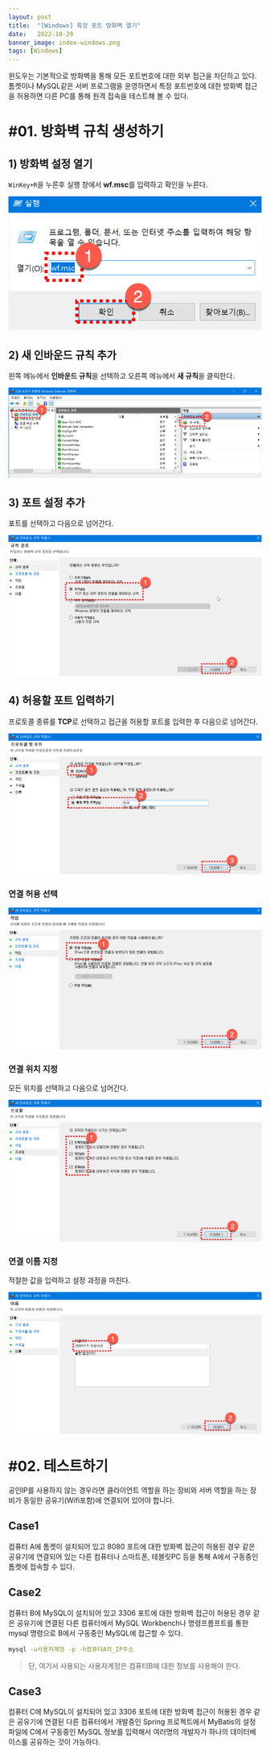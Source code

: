 ```yaml
---
layout: post
title:  "[Windows] 특정 포트 방화벽 열기"
date:   2022-10-29
banner_image: index-windows.png
tags: [Windows]
---
```


윈도우는 기본적으로 방화벽을 통해 모든 포트번호에 대한 외부 접근을 차단하고 있다. 톰켓이나 MySQL같은 서버 프로그램을 운영하면서 특정 포트번호에 대한 방화벽 접근을 허용하면 다른 PC를 통해 원격 접속을 테스트해 볼 수 있다.

<!--more-->

# #01. 방화벽 규칙 생성하기

## 1) 방화벽 설정 열기

`WinKey+R`을 누른후 실행 창에서 **wf.msc**를 입력하고 확인을 누른다.

![방화벽 설정 열기](/images/posts/2022/1029/wf1.png)

## 2) 새 인바운드 규칙 추가

왼쪽 메뉴에서 **인바운드 규칙**을 선택하고 오른쪽 메뉴에서 **새 규칙**을 클릭한다.

![새 인바운드 규칙 추가](/images/posts/2022/1029/wf2.png)

## 3) 포트 설정 추가

포트를 선택하고 다음으로 넘어간다.

![포트 설정 추가](/images/posts/2022/1029/wf3.png)

## 4) 허용할 포트 입력하기

프로토콜 종류를 **TCP**로 선택하고 접근을 허용할 포트를 입력한 후 다음으로 넘어간다.

![허용할 포트 입력하기](/images/posts/2022/1029/wf4.png)

### 연결 허용 선택

![연결 허용 선택](/images/posts/2022/1029/wf5.png)

### 연결 위치 지정

모든 위치를 선택하고 다음으로 넘어간다.

![연결 위치 지정](/images/posts/2022/1029/wf6.png)

### 연결 이름 지정

적절한 값을 입력하고 설정 과정을 마친다.

![연결 이름 지정](/images/posts/2022/1029/wf7.png)

# #02. 테스트하기

공인IP를 사용하지 않는 경우라면 클라이언트 역할을 하는 장비와 서버 역할을 하는 장비가 동일한 공유기(Wifi포함)에 연결되어 있어야 합니다.

## Case1

컴퓨터 A에 톰켓이 설치되어 있고 8080 포트에 대한 방화벽 접근이 허용된 경우 같은 공유기에 연결되어 있는 다른 컴퓨터나 스마트폰, 테블릿PC 등을 통해 A에서 구동중인 톰켓에 접속할 수 있다.

## Case2

컴퓨터 B에 MySQL이 설치되어 있고 3306 포트에 대한 방화벽 접근이 허용된 경우 같은 공유기에 연결된 다른 컴퓨터에서 MySQL Workbench나 명령프롬프트를 통한 mysql 명령으로 B에서 구동중인 MySQL에 접근할 수 있다.

```bash
mysql -u사용자계정 -p -h컴퓨터A의_IP주소
```

> 단, 여기서 사용되는 사용자계정은 컴퓨터B에 대한 정보를 사용해야 한다.

## Case3

컴퓨터 C에 MySQL이 설치되어 있고 3306 포트에 대한 방화벽 접근이 허용된 경우 같은 공유기에 연결된 다른 컴퓨터에서 개발중인 Spring 프로젝트에서 MyBatis의 설정 파일에 C에서 구동중인 MySQL 정보를 입력해서 여러명의 개발자가 하나의 데이터베이스를 공유하는 것이 가능하다.